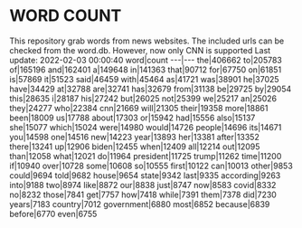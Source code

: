 # WORD COUNT
This repository grab words from news websites. The included urls can be checked from the word.db.
However, now only CNN is supported
Last update: 2022-02-03 00:00:40
word|count
---|---
the|406662
to|205783
of|165196
and|162401
a|149648
in|141363
that|90712
for|67750
on|61851
is|57869
it|51523
said|46459
with|45464
as|41721
was|38901
he|37025
have|34429
at|32788
are|32741
has|32679
from|31138
be|29725
by|29054
this|28635
i|28187
his|27242
but|26025
not|25399
we|25217
an|25026
they|24277
who|22384
cnn|21669
will|21305
their|19358
more|18861
been|18009
us|17788
about|17303
or|15942
had|15556
also|15137
she|15077
which|15024
were|14980
would|14726
people|14696
its|14671
you|14598
one|14516
new|14223
year|13893
her|13381
after|13352
there|13241
up|12906
biden|12455
when|12409
all|12214
out|12095
than|12058
what|12021
do|11964
president|11725
trump|11262
time|11200
if|10940
over|10728
some|10608
so|10555
first|10122
can|10013
other|9853
could|9694
told|9682
house|9654
state|9342
last|9335
according|9263
into|9188
two|8974
like|8872
our|8838
just|8747
now|8583
covid|8332
no|8232
those|7841
get|7757
how|7418
while|7391
them|7378
did|7230
years|7183
country|7012
government|6880
most|6852
because|6839
before|6770
even|6755
